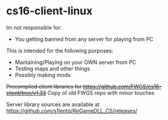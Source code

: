 # cs16-client-linux

Im not responsible for:
- You getting banned from any server for playing from PC

This is intended for the following purposes:
- Mantaining/Playing on your OWN server from PC
- Testing maps and other things
- Possibly making mods

~~Precompiled client libraries for https://github.com/FWGS/cs16-client/tree/v1.33~~
Copy of old FWGS repo with minor touches 

Server library sources are available at https://github.com/s1lentq/ReGameDLL_CS/releases/

